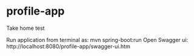 # profile-app
Take home test

Run application from terminal as: mvn spring-boot:run
Open Swagger ui: http://localhost:8080/profile-app/swagger-ui.htm
